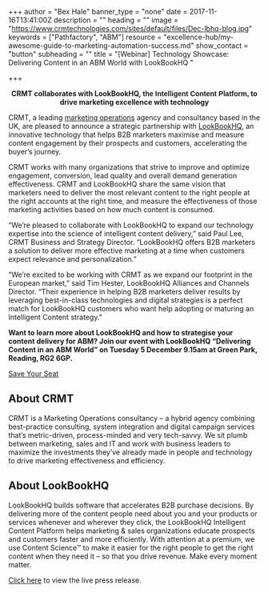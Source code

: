 +++
author = "Bex Hale"
banner_type = "none"
date = 2017-11-16T13:41:00Z
description = ""
heading = ""
image = "https://www.crmtechnologies.com/sites/default/files/Dec-lbhq-blog.jpg"
keywords = ["Pathfactory", "ABM"]
resource = "excellence-hub/my-awesome-guide-to-marketing-automation-success.md"
show_contact = "button"
subheading = ""
title = "[Webinar] Technology Showcase: Delivering Content in an ABM World with LookBookHQ "

+++

<p></p><center><strong>CRMT collaborates with LookBookHQ,&nbsp;</strong><span style="font-family: Arial, Helvetica, sans-serif;"><strong>the Intelligent Content Platform,</strong></span><strong>&nbsp;to drive marketing excellence with technology</strong></center>
<p>CRMT, a leading <a href="/what-we-do/marketing-operations" target="blank">marketing operations</a> agency and consultancy based in the UK, are pleased to announce a strategic partnership with <a href="http://www.lookbookhq.com/" target="blank">LookBookHQ</a>, an innovative technology that helps B2B marketers maximise and measure content engagement by their prospects and customers, accelerating the buyer’s journey.</p>
<p>CRMT works with many organizations that strive to improve and optimize engagement, conversion, lead quality and overall demand generation effectiveness. CRMT and LookBookHQ share the same vision that marketers need to deliver the most relevant content to the right people at the right accounts at the right time, and measure the effectiveness of those marketing activities based on how much content is consumed.</p>
<p>“We’re pleased to collaborate with LookBookHQ to expand our technology expertise into the science of intelligent content delivery,” said Paul Lee, CRMT Business and Strategy Director. “LookBookHQ offers B2B marketers a solution to deliver more effective marketing at a time when customers expect relevance and personalization.”</p>
<p>“We’re excited to be working with CRMT as we expand our footprint in the European market,” said Tim Hester, LookBookHQ Alliances and Channels Director. “Their experience in helping B2B marketers deliver results by leveraging best-in-class technologies and digital strategies is a perfect match for LookBookHQ customers who want help adopting or maturing an Intelligent Content strategy."</p>
<p><strong>Want to learn more about LookBookHQ and how to strategise your content delivery for ABM? Join our event with LookBookHQ “Delivering Content in an ABM World” on Tuesday 5 December 9.15am at Green Park, Reading, RG2 6GP.</strong></p>
<p><a class="green-btn" title="Save your seat" href="http://interact.crmtechnologies.com/crmt-lbhq-event-dec17?utm_source=Website&amp;utm_medium=Insights" target="blank">Save Your Seat</a></p>
<h2>About CRMT</h2>
<p>CRMT is a Marketing Operations consultancy – a hybrid agency combining best-practice consulting, system integration and digital campaign services that’s metric-driven, process-minded and very tech-savvy. We sit plumb between marketing, sales and IT and work with business leaders to maximize the investments they’ve already made in people and technology to drive marketing effectiveness and efficiency.</p>
<h2>About LookBookHQ</h2>
<p>LookBookHQ builds software that accelerates B2B purchase decisions. By delivering more of the content people need about you and your products or services whenever and wherever they click, the LookBookHQ Intelligent Content Platform helps marketing &amp; sales organizations educate prospects and customers faster and more efficiently. With attention at a premium, we use Content Science™ to make it easier for the right people to get the right content when they need it – so that you drive revenue. Make every moment matter.</p>
<p><a href="https://finance.yahoo.com/news/crmt-marketing-operations-consultancy-announces-145700441.html" target="blank">Click here</a> to view the live press release.</p>

